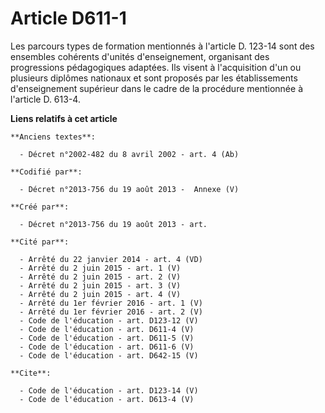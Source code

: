 # Article D611-1

Les parcours types de formation mentionnés à l'article D. 123-14 sont des ensembles cohérents d'unités d'enseignement,
organisant des progressions pédagogiques adaptées. Ils visent à l'acquisition d'un ou plusieurs diplômes nationaux et sont
proposés par les établissements d'enseignement supérieur dans le cadre de la procédure mentionnée à l'article D. 613-4.

**Liens relatifs à cet article**

	**Anciens textes**:

	  - Décret n°2002-482 du 8 avril 2002 - art. 4 (Ab)

	**Codifié par**:

	  - Décret n°2013-756 du 19 août 2013 -  Annexe (V)

	**Créé par**:

	  - Décret n°2013-756 du 19 août 2013 - art.

	**Cité par**:

	  - Arrêté du 22 janvier 2014 - art. 4 (VD)
	  - Arrêté du 2 juin 2015 - art. 1 (V)
	  - Arrêté du 2 juin 2015 - art. 2 (V)
	  - Arrêté du 2 juin 2015 - art. 3 (V)
	  - Arrêté du 2 juin 2015 - art. 4 (V)
	  - Arrêté du 1er février 2016 - art. 1 (V)
	  - Arrêté du 1er février 2016 - art. 2 (V)
	  - Code de l'éducation - art. D123-12 (V)
	  - Code de l'éducation - art. D611-4 (V)
	  - Code de l'éducation - art. D611-5 (V)
	  - Code de l'éducation - art. D611-6 (V)
	  - Code de l'éducation - art. D642-15 (V)

	**Cite**:

	  - Code de l'éducation - art. D123-14 (V)
	  - Code de l'éducation - art. D613-4 (V)
